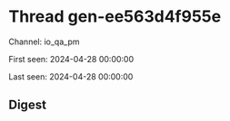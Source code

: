 # Thread gen-ee563d4f955e
Channel: io_qa_pm

First seen: 2024-04-28 00:00:00

Last seen: 2024-04-28 00:00:00

## Digest


